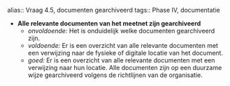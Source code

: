 alias:: Vraag 4.5, documenten gearchiveerd
tags:: Phase IV, documentatie

- **Alle relevante documenten van het meetnet zijn gearchiveerd**
	- *onvoldoende:* Het is onduidelijk welke documenten gearchiveerd zijn.
	- *voldoende:* Er is een overzicht van alle relevante documenten met een verwijzing naar de fysieke of digitale locatie van het document.
	- *goed:* Er is een overzicht van alle relevante documenten met een verwijzing naar hun locatie. Alle documenten zijn op een duurzame wijze gearchiveerd volgens de richtlijnen van de organisatie.